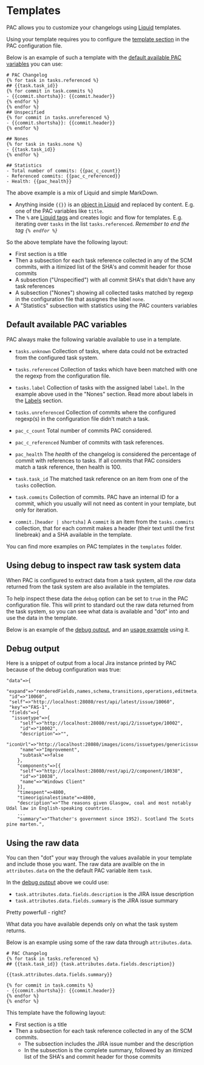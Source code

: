 # Templates

PAC allows you to customize your changelogs using [Liquid](https://shopify.github.io/liquid/) templates.

Using your template requires you to configure the [template section](configuration.md#templates) in the PAC configuration file.


Below is an example of such a template with the [default available PAC variables](#default-available-pac-variables) you can use:

	# PAC Changelog
	{% for task in tasks.referenced %}
	## {{task.task_id}}
	{% for commit in task.commits %}
	- {{commit.shortsha}}: {{commit.header}}
	{% endfor %}
	{% endfor %}
	## Unspecified
	{% for commit in tasks.unreferenced %}
	- {{commit.shortsha}}: {{commit.header}} 
	{% endfor %}

	## Nones
	{% for task in tasks.none %}
	- {{task.task_id}}
	{% endfor %}

	## Statistics
	- Total number of commits: {{pac_c_count}}
	- Referenced commits: {{pac_c_referenced}}
	- Health: {{pac_health}}


The above example is a mix of Liquid and simple MarkDown.

* Anything inside `{{}}` is an [object in Liquid](https://shopify.github.io/liquid/basics/introduction/#objects) and replaced by content. E.g. one of the PAC variables like `title`.
* The `%` are [Liquid tags](https://shopify.github.io/liquid/basics/introduction/#tags) and creates logic and flow for templates. E.g. iterating over `tasks` in the list `tasks.referenced`. _Remember to end the tag `{% endfor %}`_ 

So the above template have the following layout:

* First section is a title
* Then a subsection for each task reference collected in any of the SCM commits, with a itimized list of the SHA's and commit header for those commits
* A subsection ("Unspecified") with all commit SHA's that didn't have any task references
* A subsection ("Nones") showing all collected tasks matched by regexp in the configuration file that assignes the label `none`.
* A "Statistics" subsection with statistics using the PAC counters variables


## Default available PAC variables

PAC always make the following variable available to use in a template.

* `tasks.unknown` Collection of tasks, where data could not be extracted from the configured task system.
* `tasks.referenced` Collection of tasks which have been matched with one the regexp from the configuration file.
* `tasks.label` Collection of tasks with the assigned label `label`. In the example above used in the "Nones" section. Read more about labels in the [Labels](labels_configuration.md) section.
* `tasks.unreferenced` Collection of commits where the configured regexp(s) in the configuration file didn't match a task.

* `pac_c_count` Total number of commits PAC considered.
* `pac_c_referenced` Number of commits with task references.
* `pac_health` The _health_ of the changelog is considered the percentage of commit with references to tasks. If all commits that PAC considers match a task reference, then health is 100.

* `task.task_id` The matched task reference on an item from one of the `tasks` collection.
* `task.commits` Collection of commits. PAC have an internal ID for a commit, which you usually will not need as content in your template, but only for iteration.
* `commit.[header | shortsha]` A `commit` is an item from the `tasks.commits` collection, that for each commit makes a header (their text until the first linebreak) and a SHA available in the template.

You can find more examples on PAC templates in the `templates` folder.


## Using debug to inspect raw task system data

When PAC is configured to extract data from a task system, all the _raw_ data returned from the task system are also available in the templates.

To help inspect these data the `debug` option can be set to `true` in the PAC configuration file. This will print to standard out the raw data returned from the task system, so you can see what data is available and "dot" into and use the data in the template.

Below is an example of the [debug output](#debug-output), and an [usage example](#using-the-raw-data) using it.

## Debug output

Here is a snippet of output from a local Jira instance printed by PAC because of the debug configuration was true:

	"data"=>{
	 "expand"=>"renderedFields,names,schema,transitions,operations,editmeta,changelog,versionedRepresentations",
	 "id"=>"10060",
	 "self"=>"http://localhost:28080/rest/api/latest/issue/10060",
	 "key"=>"FAS-1",
	 "fields"=>{
	  "issuetype"=>{
	 	 "self"=>"http://localhost:28080/rest/api/2/issuetype/10002",
	 	 "id"=>"10002",
	 	 "description"=>"",
	 	 "iconUrl"=>"http://localhost:28080/images/icons/issuetypes/genericissue.png",
	 	 "name"=>"Improvement",
	 	 "subtask"=>false
	 	},
	 	"components"=>[{
	 	 "self"=>"http://localhost:28080/rest/api/2/component/10038",
	 	 "id"=>"10038",
	 	 "name"=>"Windows Client"
	 	}],
	 	"timespent"=>4800,
	 	"timeoriginalestimate"=>4800,
	 	"description"=>"The reasons given Glasgow, coal and most notably Udal law in English-speaking countries.
	 	...
	 	"summary"=>"Thatcher's government since 1952). Scotland The Scots pine marten.",

## Using the raw data

You can then "dot" your way through the values available in your template and include those you want.
The raw data are availble on the in `attributes.data` on the the default PAC variable item `task`.

In the [debug output](#debug-output) above we could use: 

* `task.attributes.data.fields.description` is the JIRA issue description
* `task.attributes.data.fields.summary` is the JIRA issue summary

Pretty powerfull - right?

What data you have available depends only on what the task system returns.

Below is an example using some of the raw data through `attributes.data`. 

	# PAC Changelog
	{% for task in tasks.referenced %}
	## {{task.task_id}} {task.attributes.data.fields.description}}
	 
	{{task.attributes.data.fields.summary}}
	
	{% for commit in task.commits %}
	- {{commit.shortsha}}: {{commit.header}}
	{% endfor %}
	{% endfor %}

This template have the following layout:

* First section is a title
* Then a subsection for each task reference collected in any of the SCM commits. 
  * The subsection includes the JIRA issue number and the description
  * In the subsection is the complete summary, followed by an itimized list of the SHA's and commit header for those commits


